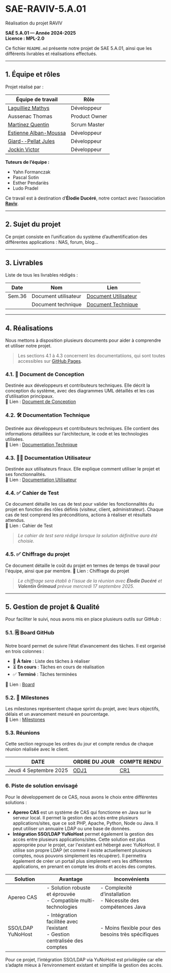 # SAE-RAVIV-5.A.01
Réalisation du projet RAVIV  

**SAÉ 5.A.01 — Année 2024-2025**  
**Licence : MPL-2.0**

Ce fichier `README.md` présente notre projet de SAE 5.A.01, ainsi que les différents livrables et réalisations effectués.

---

## 1. Équipe et rôles  

Projet réalisé par :  

| **Équipe de travail**     | **Rôle**        |
|----------------------------|-----------------|
| [Laguilliez Mathys](https://github.com/LaguilliezMathys)          | Développeur     |
| Aussenac Thomas            | Product Owner   |
| [Martinez Quentin](https://github.com/Quentin158)           | Scrum Master    |
| [Estienne Alban-Moussa](https://github.com/AlbiMousse)      | Développeur     |
| [Giard--Pellat Jules](https://github.com/Cracotte-Mu-Da)         | Développeur     |
| [Jockin Victor](https://github.com/victorjockin)              | Développeur     |

**Tuteurs de l’équipe :**  
- Yahn Formanczak  
- Pascal Sotin  
- Esther Pendariès  
- Ludo Pradel  

Ce travail est à destination d’**Élodie Ducéré**, notre contact avec l’association [**Raviv**](https://www.raviv-tlse.org).

---

## 2. Sujet du projet  

Ce projet consiste en l’unification du système d’authentification des différentes applications : NAS, forum, blog…

---

## 3. Livrables  

Liste de tous les livrables rédigés :  

| **Date**   | **Nom**         | **Lien**                                     |
|------------|-----------------|----------------------------------------------|
| Sem.36 | Document utilisateur    | [Document Utilisateur](https://albimousse.github.io/sae-raviv-5.A.01/docuser.html)     |
| | Document technique| [Document Technique](https://albimousse.github.io/sae-raviv-5.A.01/doctech.html)|


---

## 4. Réalisations  

Nous mettons à disposition plusieurs documents pour aider à comprendre et utiliser notre projet.  

> Les sections 4.1 à 4.3 concernent les documentatiions, qui sont toutes accessibles sur [GitHub Pages](https://albimousse.github.io/sae-raviv-5.A.01/).

### 4.1. 📘 Document de Conception  
Destinée aux développeurs et contributeurs techniques. Elle décrit la conception du système, avec des diagrammes UML détaillés et les cas d’utilisation principaux.  
🔗 Lien : [Document de Conception](https://albimousse.github.io/sae-raviv-5.A.01/docconcept.html)

### 4.2. 🛠️ Documentation Technique  
Destinée aux développeurs et contributeurs techniques. Elle contient des informations détaillées sur l’architecture, le code et les technologies utilisées.  
🔗 Lien : [Documentation Technique](https://albimousse.github.io/sae-raviv-5.A.01/doctech.html)

### 4.3. 🧑‍💻 Documentation Utilisateur
Destinée aux utilisateurs finaux. Elle explique comment utiliser le projet et ses fonctionnalités.  
🔗 Lien : [Documentation Utilisateur](https://albimousse.github.io/sae-raviv-5.A.01/docuser.html)  

### 4.4. ✅ Cahier de Test
Ce document détaille les cas de test pour valider les fonctionnalités du projet en fonction des rôles définis (visiteur, client, administrateur). Chaque cas de test comprend les préconditions, actions à réaliser et résultats attendus.  
🔗 Lien : Cahier de Test
> *Le cahier de test sera rédigé lorsque la solution définitive aura été choisie.*

### 4.5. ✅ Chiffrage du projet  
Ce document détaille le coût du projet en termes de temps de travail pour l'équipe, ainsi que par membre.
🔗 Lien : Chiffrage du projet 
> *Le chiffrage sera établi à l'issue de la réunion avec **Élodie Ducéré** et **Valentin Grimaud** prévue mercredi 17 septembre 2025.*

---

## 5. Gestion de projet & Qualité  

Pour faciliter le suivi, nous avons mis en place plusieurs outils sur GitHub :  

### 5.1. 🗒️ Board GitHub  
Notre board permet de suivre l’état d’avancement des tâches. Il est organisé en trois colonnes :  

- 📝 **À faire** : Liste des tâches à réaliser  
- ⏳ **En cours** : Tâches en cours de réalisation  
- ✅ **Terminé** : Tâches terminées  

🔗 Lien : [Board](https://github.com/users/AlbiMousse/projects/1)  

### 5.2. 🎯 Milestones  
Les milestones représentent chaque sprint du projet, avec leurs objectifs, délais et un avancement mesuré en pourcentage.  
🔗 Lien : [Milestones](https://github.com/AlbiMousse/sae-raviv-5.A.01/milestones)  

### 5.3. Réunions

Cette section regroupe les ordres du jour et compte rendus de chaque réunion réalisée avec le client.

| **DATE** | **ORDRE DU JOUR** | **COMPTE RENDU** |
|----------|-------------------|------------------|
| Jeudi 4 Septembre 2025 | [ODJ1](https://github.com/AlbiMousse/sae-raviv-5.A.01/tree/main/docs/meetings/ODJ1.pdf) | [CR1](https://github.com/AlbiMousse/sae-raviv-5.A.01/tree/main/docs/meetings/CR1.pdf) |

### 6. Piste de solution envisagé
Pour le développement de ce CAS, nous avons le choix entre différentes solutions :

- **Apereo CAS** est un système de CAS qui fonctionne en Java sur le serveur local. Il permet la gestion des accès entre plusieurs applications/sites, que ce soit PHP, Apache, Python, Node ou Java. Il peut utiliser un annuaire LDAP ou une base de données.
- **Intégration SSO/LDAP YuNoHost** permet également la gestion des accès entre plusieurs applications/sites. Cette solution est plus appropriée pour le projet, car l'existant est hébergé avec YuNoHost. Il utilise son propre LDAP (et comme il existe actuellement plusieurs comptes, nous pouvons simplement les récupérer). Il permettra également de créer un portail plus simplement vers les différentes applications, en prenant en compte les droits et accès des comptes.

|Solution|Avantage|Inconvénients|
|--------|--------|-------------|
|Apereo CAS|- Solution robuste et éprouvée<br>- Compatible multi-technologies|- Complexité d’installation<br>- Nécessite des compétences Java|
|SSO/LDAP YuNoHost|- Intégration facilitée avec l’existant<br>- Gestion centralisée des comptes|- Moins flexible pour des besoins très spécifiques|

Pour ce projet, l’intégration SSO/LDAP via YuNoHost est privilégiée car elle s’adapte mieux à l’environnement existant et simplifie la gestion des accès.
